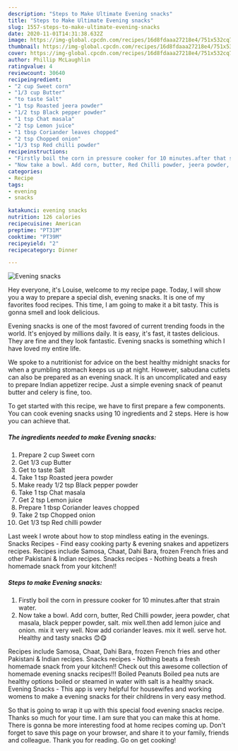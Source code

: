 ```yaml
---
description: "Steps to Make Ultimate Evening snacks"
title: "Steps to Make Ultimate Evening snacks"
slug: 1557-steps-to-make-ultimate-evening-snacks
date: 2020-11-01T14:31:38.632Z
image: https://img-global.cpcdn.com/recipes/16d8fdaaa27218e4/751x532cq70/evening-snacks-recipe-main-photo.jpg
thumbnail: https://img-global.cpcdn.com/recipes/16d8fdaaa27218e4/751x532cq70/evening-snacks-recipe-main-photo.jpg
cover: https://img-global.cpcdn.com/recipes/16d8fdaaa27218e4/751x532cq70/evening-snacks-recipe-main-photo.jpg
author: Phillip McLaughlin
ratingvalue: 4
reviewcount: 30640
recipeingredient:
- "2 cup Sweet corn"
- "1/3 cup Butter"
- "to taste Salt"
- "1 tsp Roasted jeera powder"
- "1/2 tsp Black pepper powder"
- "1 tsp Chat masala"
- "2 tsp Lemon juice"
- "1 tbsp Coriander leaves chopped"
- "2 tsp Chopped onion"
- "1/3 tsp Red chilli powder"
recipeinstructions:
- "Firstly boil the corn in pressure cooker for 10 minutes.after that strain water."
- "Now take a bowl. Add corn, butter, Red Chilli powder, jeera powder, chat masala, black pepper powder, salt. mix well.then add lemon juice and onion. mix it very well. Now add coriander leaves. mix it well. serve hot. Healthy and tasty snacks 😊😋"
categories:
- Recipe
tags:
- evening
- snacks

katakunci: evening snacks 
nutrition: 126 calories
recipecuisine: American
preptime: "PT31M"
cooktime: "PT39M"
recipeyield: "2"
recipecategory: Dinner

---
```



![Evening snacks](https://img-global.cpcdn.com/recipes/16d8fdaaa27218e4/751x532cq70/evening-snacks-recipe-main-photo.jpg)

Hey everyone, it's Louise, welcome to my recipe page. Today, I will show you a way to prepare a special dish, evening snacks. It is one of my favorites food recipes. This time, I am going to make it a bit tasty. This is gonna smell and look delicious.

Evening snacks is one of the most favored of current trending foods in the world. It's enjoyed by millions daily. It is easy, it's fast, it tastes delicious. They are fine and they look fantastic. Evening snacks is something which I have loved my entire life.

We spoke to a nutritionist for advice on the best healthy midnight snacks for when a grumbling stomach keeps us up at night. However, sabudana cutlets can also be prepared as an evening snack. It is an uncomplicated and easy to prepare Indian appetizer recipe. Just a simple evening snack of peanut butter and celery is fine, too.


To get started with this recipe, we have to first prepare a few components. You can cook evening snacks using 10 ingredients and 2 steps. Here is how you can achieve that.

<!--inarticleads1-->

##### The ingredients needed to make Evening snacks:

1. Prepare 2 cup Sweet corn
1. Get 1/3 cup Butter
1. Get to taste Salt
1. Take 1 tsp Roasted jeera powder
1. Make ready 1/2 tsp Black pepper powder
1. Take 1 tsp Chat masala
1. Get 2 tsp Lemon juice
1. Prepare 1 tbsp Coriander leaves chopped
1. Take 2 tsp Chopped onion
1. Get 1/3 tsp Red chilli powder


Last week I wrote about how to stop mindless eating in the evenings. Snacks Recipes - Find easy cooking party &amp; evening snakes and appetizers recipes. Recipes include Samosa, Chaat, Dahi Bara, frozen French fries and other Pakistani &amp; Indian recipes. Snacks recipes - Nothing beats a fresh homemade snack from your kitchen!! 

<!--inarticleads2-->

##### Steps to make Evening snacks:

1. Firstly boil the corn in pressure cooker for 10 minutes.after that strain water.
1. Now take a bowl. Add corn, butter, Red Chilli powder, jeera powder, chat masala, black pepper powder, salt. mix well.then add lemon juice and onion. mix it very well. Now add coriander leaves. mix it well. serve hot. Healthy and tasty snacks 😊😋


Recipes include Samosa, Chaat, Dahi Bara, frozen French fries and other Pakistani &amp; Indian recipes. Snacks recipes - Nothing beats a fresh homemade snack from your kitchen!! Check out this awesome collection of homemade evening snacks recipes!!! Boiled Peanuts Boiled pea nuts are healthy options boiled or steamed in water with salt is a healthy snack. Evening Snacks - This app is very helpful for housewifes and working womens to make a evening snacks for their childrens in very easy method. 

So that is going to wrap it up with this special food evening snacks recipe. Thanks so much for your time. I am sure that you can make this at home. There is gonna be more interesting food at home recipes coming up. Don't forget to save this page on your browser, and share it to your family, friends and colleague. Thank you for reading. Go on get cooking!
